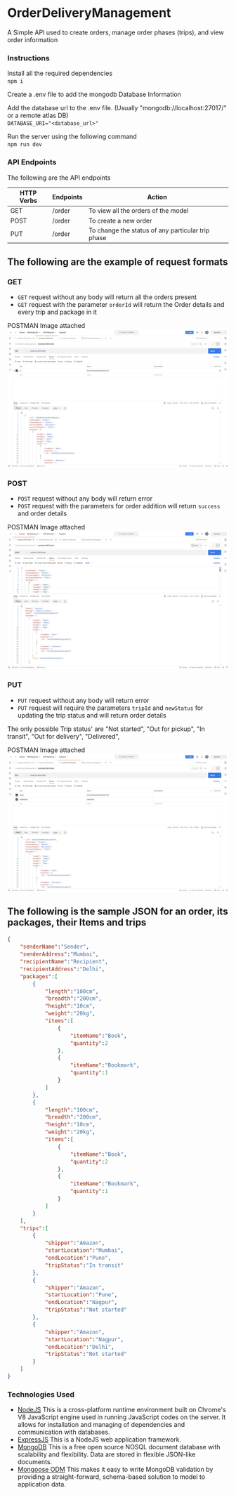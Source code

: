 # OrderDeliveryManagement
A Simple API used to create orders, manage order phases (trips), and view order information

### Instructions

Install all the required dependencies<br>
`npm i`

Create a .env file to add the mongodb Database Information

Add the database url to the .env file. (Usually "mongodb://localhost:27017/" or a remote atlas DB)<br>
`DATABASE_URI="<database_url>"`


Run the server using the following command<br>
`npm run dev`


### API Endpoints

The following are the API endpoints

| HTTP Verbs | Endpoints | Action |
| --- | --- | --- |
| GET | /order | To view all the orders of the model |
| POST | /order | To create a new order |
| PUT | /order | To change the status of any particular trip phase |

## The following are the example of request formats

### GET
* `GET` request without any body will return all the orders present 
* `GET` request with the parameter `orderId` will return the Order details and every trip and package in it 

POSTMAN Image attached
![GET](images/GET.png "Title")

### POST
* `POST` request without any body will return error
* `POST` request with the parameters for order addition will return `success` and order details 

POSTMAN Image attached
![POST](images/POST.png "Title")

### PUT
* `PUT` request without any body will return error
* `PUT` request will require the parameters `tripId` and `newStatus` for updating the trip status and will return order details 

The only possible Trip status' are "Not started",
"Out for pickup",
"In transit",
"Out for delivery",
"Delivered",

POSTMAN Image attached
![PUT](images/PUT.png "Title")


## The following is the sample JSON for an order, its packages, their Items and trips

```json
{
    "senderName":"Sender",
    "senderAddress":"Mumbai",
    "recipientName":"Recipient",
    "recipientAddress":"Delhi",
    "packages":[
        {
            "length":"100cm",
            "breadth":"200cm",
            "height":"10cm",
            "weight":"20kg",
            "items":[
                {
                    "itemName":"Book",
                    "quantity":2
                },
                {
                    "itemName":"Bookmark",
                    "quantity":1
                }
            ]
        },
        {
            "length":"100cm",
            "breadth":"200cm",
            "height":"10cm",
            "weight":"20kg",
            "items":[
                {
                    "itemName":"Book",
                    "quantity":2
                },
                {
                    "itemName":"Bookmark",
                    "quantity":1
                }
            ]
        }
    ],
    "trips":[
        {
            "shipper":"Amazon",
            "startLocation":"Mumbai",
            "endLocation":"Pune",
            "tripStatus":"In transit"
        },
        {
            "shipper":"Amazon",
            "startLocation":"Pune",
            "endLocation":"Nagpur",
            "tripStatus":"Not started"
        },
        {
            "shipper":"Amazon",
            "startLocation":"Nagpur",
            "endLocation":"Delhi",
            "tripStatus":"Not started"
        }
    ]
} 
```


### Technologies Used
* [NodeJS](https://nodejs.org/) This is a cross-platform runtime environment built on Chrome's V8 JavaScript engine used in running JavaScript codes on the server. It allows for installation and managing of dependencies and communication with databases.
* [ExpressJS](https://www.expresjs.org/) This is a NodeJS web application framework.
* [MongoDB](https://www.mongodb.com/) This is a free open source NOSQL document database with scalability and flexibility. Data are stored in flexible JSON-like documents.
* [Mongoose ODM](https://mongoosejs.com/) This makes it easy to write MongoDB validation by providing a straight-forward, schema-based solution to model to application data.
